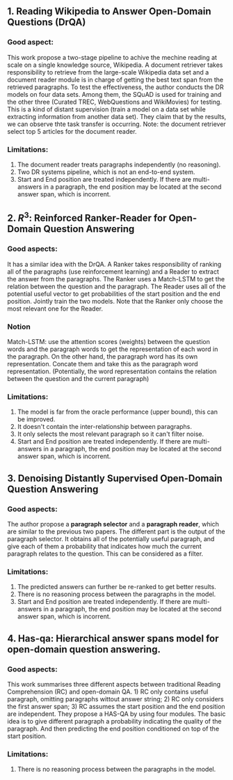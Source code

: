 
## 1. Reading Wikipedia to Answer Open-Domain Questions (DrQA)

### Good aspect:
This work propose a two-stage pipeline to achive the mechine reading at scale on a single knowledge source, Wikipedia. A document retriever takes responsibility to retrieve from the large-scale Wikipedia data set and a document reader module is in charge of getting the best text span from the retrieved paragraphs. To test the effectiveness, the author conducts the DR models on four data sets. Among them, the SQuAD is used for training and the other three (Curated TREC, WebQuestions and WikiMovies) for testing. This is a kind of distant supervision (train a model on a data set while extracting information from another data set). They claim that by the results, we can observe thte task transfer is occurring. Note: the document retriever select top 5 articles for the document reader.
### Limitations:
1. The document reader treats paragraphs independently (no reasoning).
2. Two DR systems pipeline, which is not an end-to-end system.
3. Start and End position are treated independently. If there are multi-answers in a paragraph, the end position may be located at the second answer span, which is incorrent.

## 2. $R^3$: Reinforced Ranker-Reader for Open-Domain Question Answering

### Good aspects:
It has a similar idea with the DrQA. A Ranker takes responsibility of ranking all of the paragraphs (use reinforcement learning) and a Reader to extract the answer from the paragraphs. The Ranker uses a Match-LSTM to get the relation between the question and the paragraph. The Reader uses all of the potential useful vector to get probabilities of the start position and the end position. Jointly train the two models. Note that the Ranker only choose the most relevant one for the Reader.

### Notion
Match-LSTM: use the attention scores (weights) between the question words and the paragraph words to get the representation of each word in the paragraph. On the other hand, the paragraph word has its own representation. Concate them and take this as the paragraph word representation. (Potentially, the word representation contains the relation between the question and the current paragraph)
### Limitations:
1. The model is far from the oracle performance (upper bound), this can be improved.
2. It doesn't contain the inter-relationship between paragraphs.
3. It only selects the most relevant paragraph so it can't filter noise.
4. Start and End position are treated independently. If there are multi-answers in a paragraph, the end position may be located at the second answer span, which is incorrent.

## 3. Denoising Distantly Supervised Open-Domain Question Answering

### Good aspects:
The author propose a **paragraph selector** and a **paragraph reader**, which are similar to the previous two papers. The different part is the output of the paragraph selector. It obtains all of the potentially useful paragraph, and give each of them a probability that indicates how much the current paragraph relates to the question. This can be considered as a filter. 

### Limitations:
1. The predicted answers can further be re-ranked to get better results.
2. There is no reasoning process between the paragraphs in the model.
3. Start and End position are treated independently. If there are multi-answers in a paragraph, the end position may be located at the second answer span, which is incorrent.

## 4. Has-qa: Hierarchical answer spans model for open-domain question answering. 

### Good aspects:
This work summarises three different aspects between traditional Reading Comprehension (RC) and open-domain QA. 1) RC only contains useful paragraph, omitting paragraphs wittout answer string; 2) RC only considers the first answer span; 3) RC assumes the start position and the end position are independent. They propose a HAS-QA by using four modules. The basic idea is to give different paragraph a probability indicating the quality of the paragraph. And then predicting the end position conditioned on top of the start position. 
### Limitations:
1. There is no reasoning process between the paragraphs in the model.


<!--stackedit_data:
eyJoaXN0b3J5IjpbMTc5NjQ2ODcxMCwtMTY3MTA2MTQsLTkzMT
kyMjY4NywxNDI1NzQ3NzY0LDc0NTIwMjc3OCwxNTI2MTY5NjY5
LC0xNDU4NDI5OTM5XX0=
-->